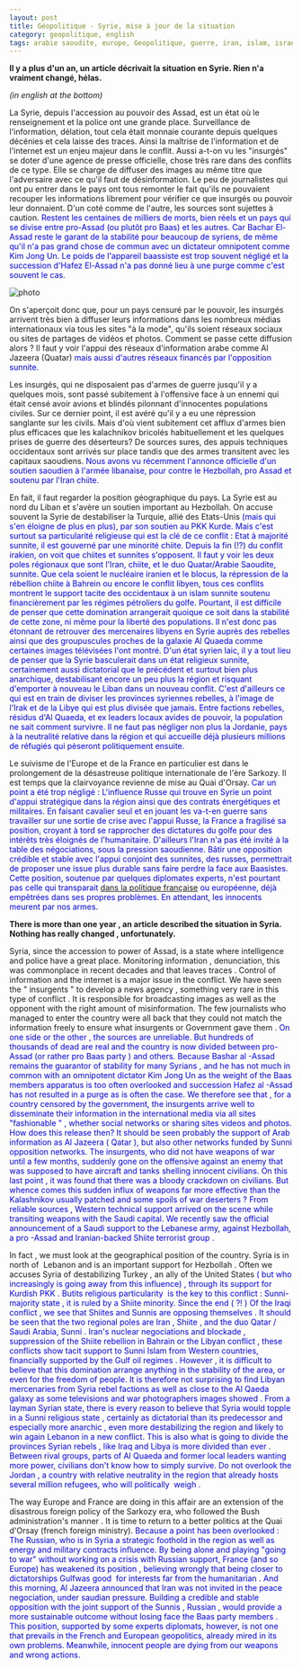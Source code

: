 ```yaml
---
layout: post
title: Géopolitique - Syrie, mise à jour de la situation
category: geopolitique, english
tags: arabie saoudite, europe, Geopolitique, guerre, iran, islam, israel, liban, russie, syrie
---
```

**Il y a plus d'un an, un article décrivait la situation en Syrie. Rien n'a vraiment changé, hélas.**

*(in english at the bottom)*

La Syrie, depuis l'accession au pouvoir des Assad, est un état où le renseignement et la police ont une grande place. Surveillance de l'information, délation, tout cela était monnaie courante depuis quelques décénies et cela laisse des traces. Ainsi la maîtrise de l'information et de l'internet est un enjeu majeur dans le conflit. Aussi a-t-on vu les "insurgés" se doter d'une agence de presse officielle, chose très rare dans des conflits de ce type. Elle se charge de diffuser des images au même titre que l'adversaire avec ce qu'il faut de désinformation. Le peu de journalistes qui ont pu entrer dans le pays ont tous remonter le fait qu'ils ne pouvaient recouper les informations librement pour vérifier ce que insurgés ou pouvoir leur donnaient. D'un coté comme de l'autre, les sources sont sujettes à caution. <span style="color:#0000ff;">Restent les centaines de milliers de morts, bien réels et un pays qui se divise entre pro-Assad (ou plutôt pro Baas) et les autres. Car Bachar El-Assad reste le garant de la stabilité pour beaucoup de syriens, de même qu'il n'a pas grand chose de commun avec un dictateur omnipotent comme Kim Jong Un. Le poids de l'appareil baassiste est trop souvent négligé et la succession d'Hafez El-Assad n'a pas donné lieu à une purge comme c'est souvent le cas.

![photo](http://farm4.staticflickr.com/3781/11773300785_a9dabf5684.jpg)

On s'aperçoit donc que, pour un pays censuré par le pouvoir, les insurgés arrivent très bien à diffuser leurs informations dans les nombreux médias internationaux via tous les sites "à la mode", qu'ils soient réseaux sociaux ou sites de partages de vidéos et photos. Comment se passe cette diffusion alors ? Il faut y voir l'appui des réseaux d'information arabe comme Al Jazeera (Quatar) <span style="color:#0000ff;">mais aussi d'autres réseaux financés par l'opposition sunnite.

Les insurgés, qui ne disposaient pas d'armes de guerre jusqu'il y a quelques mois, sont passé subitement à l'offensive face à un ennemi qui était censé avoir avions et blindés pilonnant d'innocentes populations civiles. Sur ce dernier point, il est avéré qu'il y a eu une répression sanglante sur les civils. Mais d'où vient subitement cet afflux d'armes bien plus efficaces que les kalachnikov bricolés habituellement et les quelques prises de guerre des déserteurs? De sources sures, des appuis techniques occidentaux sont arrivés sur place tandis que des armes transitent avec les capitaux saoudiens. <span style="color:#0000ff;">Nous avons vu récemment l'annonce officielle d'un soutien saoudien à l'armée libanaise, pour contre le Hezbollah, pro Assad et soutenu par l'Iran chiite.

En fait, il faut regarder la position géographique du pays. La Syrie est au nord du Liban et s'avère un soutien important au Hezbollah. On accuse souvent la Syrie de destabiliser la Turquie, allié des Etats-Unis <span style="color:#0000ff;">(mais qui s'en éloigne de plus en plus), par son soutien au PKK Kurde. Mais c'est surtout sa particularité religieuse qui est la clé de ce conflit : Etat à majorité sunnite, il est gouverné par une minorité chiite. Depuis la fin (!?) du conflit irakien, on voit que chiites et sunnites s'opposent. Il faut y voir les deux poles régionaux que sont l'Iran, chiite, et le duo Quatar/Arabie Saoudite, sunnite. Que cela soient le nucléaire iranien et le blocus, la répression de la rébellion chiite à Bahrein ou encore le conflit libyen, tous ces conflits montrent le support tacite des occidentaux à un islam sunnite soutenu financièrement par les régimes pétroliers du golfe. Pourtant, il est difficile de penser que cette domination arrangerait quoique ce soit dans la stabilité de cette zone, ni même pour la liberté des populations. Il n'est donc pas étonnant de retrouver des mercenaires libyens en Syrie auprès des rebelles ainsi que des groupuscules proches de la galaxie Al Quaeda comme certaines images télévisées l'ont montré. D'un état syrien laic, il y a tout lieu de penser que la Syrie basculerait dans un état religieux sunnite, certainement aussi dictatorial que le précédent et surtout bien plus anarchique, destabilisant encore un peu plus la région et risquant d'emporter à nouveau le Liban dans un nouveau conflit. <span style="color:#0000ff;">C'est d'ailleurs ce qui est en train de diviser les provinces syriennes rebelles, à l'image de l'Irak et de la Libye qui est plus divisée que jamais. Entre factions rebelles, résidus d'Al Quaeda, et ex leaders locaux avides de pouvoir, la population ne sait comment survivre. Il ne faut pas négliger non plus la Jordanie, pays à la neutralité relative dans la région et qui accueille déjà plusieurs millions de réfugiés qui pèseront politiquement ensuite.

Le suivisme de l'Europe et de la France en particulier est dans le prolongement de la désastreuse politique internationale de l'ère Sarkozy. Il est temps que la clairvoyance revienne de mise au Quai d'Orsay. <span style="color:#0000ff;">Car un point a été trop négligé : L'influence Russe qui trouve en Syrie un point d'appui stratégique dans la région ainsi que des contrats énergétiques et militaires. <span style="color:#0000ff;">En faisant cavalier seul et en jouant les va-t-en guerre sans travailler sur une sortie de crise avec l'appui Russe, la France a fragilisé sa position, croyant à tord se rapprocher des dictatures du golfe pour des intérêts très éloignés de l'humanitaire. D'ailleurs l'Iran n'a pas été invité à la table des négociations, sous la pression saoudienne. Bâtir une opposition crédible et stable avec l'appui conjoint des sunnites, des russes, permettrait de proposer une issue plus durable sans faire perdre la face aux Baasistes. Cette position, soutenue par quelques diplomates experts, n'est pourtant pas celle qui transparait <a href="http://sarkofrance.wordpress.com/2014/01/05/parti-de-gauche-un-tweet-un-jour-syria/">dans la politique française</a> ou européenne, déjà empêtrées dans ses propres problèmes. En attendant, les innocents meurent par nos armes.


**There is more than one year , an article described the situation in Syria. Nothing has really changed , unfortunately.**

Syria, since the accession to power of Assad, is a state where intelligence and police have a great place. Monitoring information , denunciation, this was commonplace in recent decades and that leaves traces . Control of information and the internet is a major issue in the conflict. We have seen the " insurgents " to develop a news agency , something very rare in this type of conflict . It is responsible for broadcasting images as well as the opponent with the right amount of misinformation. The few journalists who managed to enter the country were all back that they could not match the information freely to ensure what insurgents or Government gave them .<span style="color:#0000ff;"> On one side or the other , the sources are unreliable. But hundreds of thousands of dead are real and the country is now divided between pro-Assad (or rather pro Baas party ) and others. Because Bashar al -Assad remains the guarantor of stability for many Syrians , and he has not much in common with an omnipotent dictator Kim Jong Un as the weight of the Baas members apparatus is too often overlooked and succession Hafez al -Assad has not resulted in a purge as is often the case. We therefore see that , for a country censored by the government, the insurgents arrive well to disseminate their information in the international media via all sites "fashionable " , whether social networks or sharing sites videos and photos. How does this release then? It should be seen probably the support of Arab information as Al Jazeera ( Qatar ), <span style="color:#0000ff;">but also other networks funded by Sunni opposition networks. The insurgents, who did not have weapons of war until a few months, suddenly gone on the offensive against an enemy that was supposed to have aircraft and tanks shelling innocent civilians. On this last point , it was found that there was a bloody crackdown on civilians. But whence comes this sudden influx of weapons far more effective than the Kalashnikov usually patched and some spoils of war deserters ? From reliable sources , Western technical support arrived on the scene while transiting weapons with the Saudi capital. <span style="color:#0000ff;">We recently saw the official announcement of a Saudi support to the Lebanese army, against Hezbollah, a pro -Assad and Iranian-backed Shiite terrorist group .

In fact , we must look at the geographical position of the country. Syria is in north of  Lebanon and is an important support for Hezbollah . Often we accuses Syria of destabilizing Turkey , an ally of the United States <span style="color:#0000ff;">( but who increasingly is going away from this influence) , through its support for Kurdish PKK . Butits religious particularity  is the key to this conflict : Sunni-majority state , it is ruled by a Shiite minority. Since the end ( ?! ) Of the Iraqi conflict , we see that Shiites and Sunnis are opposing themselves . It should be seen that the two regional poles are Iran , Shiite , and the duo Qatar / Saudi Arabia, Sunni . Iran's nuclear negociations and blockade , suppression of the Shiite rebellion in Bahrain or the Libyan conflict , these conflicts show tacit support to Sunni Islam from Western countries, financially supported by the Gulf oil regimes . However , it is difficult to believe that this domination arrange anything in the stability of the area, or even for the freedom of people. It is therefore not surprising to find Libyan mercenaries from Syria rebel factions as well as close to the Al Qaeda galaxy as some televisions and war photographers images showed . From a layman Syrian state, there is every reason to believe that Syria would topple in a Sunni religious state , certainly as dictatorial than its predecessor and especially more anarchic , even more destabilizing the region and likely to win again Lebanon in a new conflict. <span style="color:#0000ff;">This is also what is going to divide the provinces Syrian rebels , like Iraq and Libya is more divided than ever . Between rival groups, parts of Al Quaeda and former local leaders wanting more power, civilians don't know how to simply survive. Do not overlook the Jordan , a country with relative neutrality in the region that already hosts several million refugees, who will politically  weigh .

The way Europe and France are doing in this affair are an extension of the disastrous foreign policy of the Sarkozy era, who followed the Bush administration's manner . It is time to return to a better politics at the Quai d'Orsay (french foreign ministry). <span style="color:#0000ff;">Because a point has been overlooked : The Russian, who is in Syria a strategic foothold in the region as well as energy and military contracts influence. By being alone and playing "going to war" without working on a crisis with Russian support, France (and so Europe) has weakened its position , believing wrongly that being closer to dictatorships Gulfwas good  for interests far from the humanitarian . And this morning, Al Jazeera announced that Iran was not invited in the peace negociation, under saudian pressure. Building a credible and stable opposition with the joint support of the Sunnis , Russian , would provide a more sustainable outcome without losing face the Baas party members . This position, supported by some experts diplomats, however, is not one that prevails in the French and European geopolitics, already mired in its own problems. Meanwhile, innocent people are dying from our weapons and wrong actions. 
